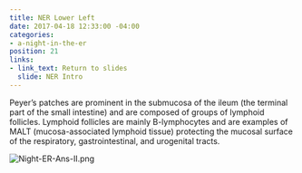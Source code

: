 ```yaml
---
title: NER Lower Left
date: 2017-04-18 12:33:00 -04:00
categories:
- a-night-in-the-er
position: 21
links:
- link_text: Return to slides
  slide: NER Intro
---
```


Peyer’s patches are prominent in the submucosa of the ileum (the terminal part of the small intestine) and are composed of groups of lymphoid follicles. Lymphoid follicles are mainly B-lymphocytes and are examples of MALT (mucosa-associated lymphoid tissue) protecting the mucosal surface of the respiratory, gastrointestinal, and urogenital tracts.

![Night-ER-Ans-II.png](/uploads/Night-ER-Ans-II.png)